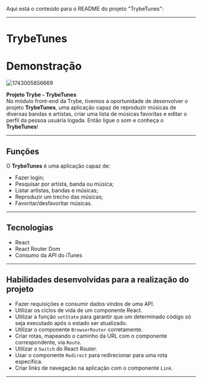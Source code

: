 Aqui está o conteúdo para o README do projeto "TrybeTunes":

---

# TrybeTunes

# Demonstração

![1743005856669](https://github.com/user-attachments/assets/81deabcc-6b4d-486d-ac80-54f07142898d)


**Projeto Trybe - TrybeTunes**  
No módulo front-end da Trybe, tivemos a oportunidade de desenvolver o projeto **TrybeTunes**, uma aplicação capaz de reproduzir músicas de diversas bandas e artistas, criar uma lista de músicas favoritas e editar o perfil da pessoa usuária logada. Então ligue o som e conheça o **TrybeTunes**!

---

## Funções

O **TrybeTunes** é uma aplicação capaz de:

- Fazer login;
- Pesquisar por artista, banda ou música;
- Listar artistas, bandas e músicas;
- Reproduzir um trecho das músicas;
- Favoritar/desfavoritar músicas.

---

## Tecnologias

- React
- React Router Dom
- Consumo da API do iTunes

---

## Habilidades desenvolvidas para a realização do projeto

- Fazer requisições e consumir dados vindos de uma API.
- Utilizar os ciclos de vida de um componente React.
- Utilizar a função `setState` para garantir que um determinado código só seja executado após o estado ser atualizado.
- Utilizar o componente `BrowserRouter` corretamente.
- Criar rotas, mapeando o caminho da URL com o componente correspondente, via `Route`.
- Utilizar o `Switch` do React Router.
- Usar o componente `Redirect` para redirecionar para uma rota específica.
- Criar links de navegação na aplicação com o componente `Link`.

---

